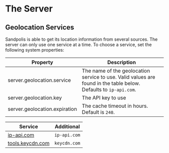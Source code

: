 # The Server

## Geolocation Services
Sandpolis is able to get its location information from several sources. The server can only use one service at a time. To choose a service, set the following system properties:

| Property   | Description |
|------------|-------------|
| server.geolocation.service | The name of the geolocation service to use. Valid values are found in the table below. Defaults to `ip-api.com`. |
| server.geolocation.key | The API key to use |
| server.geolocation.expiration | The cache timeout in hours. Default is `240`. |

| Service    | Additional |
|------------|------------|
| <a href="https://ip-api.com" target="_blank">ip-api.com</a> | `ip-api.com` |
| <a href="https://tools.keycdn.com/geo" target="_blank">tools.keycdn.com</a> | `keycdn.com` |
